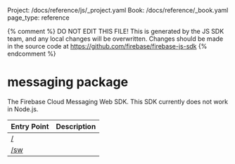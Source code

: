 Project: /docs/reference/js/_project.yaml
Book: /docs/reference/_book.yaml
page_type: reference

{% comment %}
DO NOT EDIT THIS FILE!
This is generated by the JS SDK team, and any local changes will be
overwritten. Changes should be made in the source code at
https://github.com/firebase/firebase-js-sdk
{% endcomment %}

# messaging package
The Firebase Cloud Messaging Web SDK. This SDK currently does not work in Node.js.

|  Entry Point | Description |
|  --- | --- |
|  [/](./messaging_.md#@firebase/messaging) |  |
|  [/sw](./messaging_sw.md#@firebase/messaging/sw) |  |

